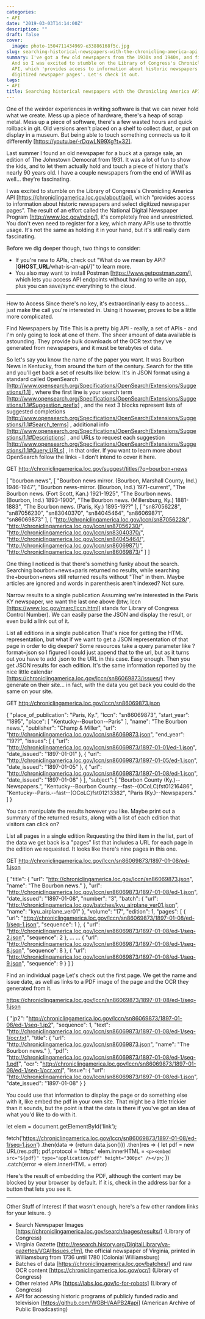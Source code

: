 ```yaml
---
categories:
- API
date: "2019-03-03T14:14:00Z"
description: ""
draft: false
cover:
  image: photo-1504711434969-e33886168f5c.jpg
slug: searching-historical-newspapers-with-the-chronicling-america-api
summary: I've got a few old newspapers from the 1930s and 1940s, and find them fascinating.
  And so I was excited to stumble on the Library of Congress's Chronicling America
  API, which 'provides access to information about historic newspapers and select
  digitized newspaper pages'. Let's check it out.
tags:
- API
title: Searching historical newspapers with the Chronicling America API
---
```



One of the weirder experiences in writing software is that we can never hold
what we create. Mess up a piece of hardware, there's a heap of scrap metal. Mess
up a piece of software, there's a few wasted hours and quick rollback in git.
Old versions aren't placed on a shelf to collect dust, or put on display in a
museum. But being able to touch something connects us to it differently
[https://youtu.be/-rDqwLN99Xg?t=32].

Last summer I found an old newspaper for a buck at a garage sale, an edition of 
The Johnstown Democrat from 1931. It was a lot of fun to show the kids, and to
let them actually hold and touch a piece of history that's nearly 90 years old.
I have a couple newspapers from the end of WWII as well... they're fascinating.

I was excited to stumble on the Library of Congress's Chronicling America API
[https://chroniclingamerica.loc.gov/about/api], which "provides access to
information about historic newspapers and select digitized newspaper pages". The
result of an effort called the National Digital Newspaper Program
[http://www.loc.gov/ndnp/], it's completely free and unrestricted. You don't
even need to register for a key, which many APIs use to throttle usage. It's not
the same as holding it in your hand, but it's still really darn fascinating.

Before we dig deeper though, two things to consider:

 * If you're new to APIs, check out "What do we mean by API?
   [__GHOST_URL__/what-is-an-api/]" to learn more.
 * You also may want to install Postman [https://www.getpostman.com/], which
   lets you access API endpoints without having to write an app, plus you can
   save/sync everything to the cloud.


--------------------------------------------------------------------------------

How to Access
Since there's no key, it's extraordinarily easy to access... just make the call
you're interested in. Using it however, proves to be a little more complicated.

Find Newspapers by Title
This is a pretty big API - really, a set of APIs - and I'm only going to look at
one of them. The sheer amount of data available is astounding. They provide bulk
downloads of the OCR text they've generated from newspapers, and it must be
terabytes of data.

So let's say you know the name of the paper you want. It was Bourbon News in
Kentucky, from around the turn of the century. Search for the title and you'll
get back a set of results like below. It's in JSON format using a standard
called OpenSearch
[http://www.opensearch.org/Specifications/OpenSearch/Extensions/Suggestions/1.1]
, where the first line is your search term
[http://www.opensearch.org/Specifications/OpenSearch/Extensions/Suggestions/1.1#Suggestion_prefix]
, and the next 3 blocks represent lists of suggested completions
[http://www.opensearch.org/Specifications/OpenSearch/Extensions/Suggestions/1.1#Search_terms]
, additional info
[http://www.opensearch.org/Specifications/OpenSearch/Extensions/Suggestions/1.1#Descriptions]
, and URLs to request each suggestion
[http://www.opensearch.org/Specifications/OpenSearch/Extensions/Suggestions/1.1#Query_URLs]
, in that order. If you want to learn more about OpenSearch follow the links - I
don't intend to cover it here.

GET http://chroniclingamerica.loc.gov/suggest/titles/?q=bourbon+news


[
    "bourbon news",
    [
        "Bourbon news mirror. (Bourbon, Marshall County, Ind.) 1946-1947",
        "Bourbon news-mirror. (Bourbon, Ind.) 1971-current",
        "The Bourbon news. (Fort Scott, Kan.) 1921-1925",
        "The Bourbon news. (Bourbon, Ind.) 1893-1900",
        "The Bourbon news. (Millersburg, Ky.) 1881-1883",
        "The Bourbon news. (Paris, Ky.) 1895-19??"
    ],
    [
        "sn87056228",
        "sn87056230",
        "sn83040370",
        "sn84045464",
        "sn86069871",
        "sn86069873"
    ],
    [
        "http://chroniclingamerica.loc.gov/lccn/sn87056228/",
        "http://chroniclingamerica.loc.gov/lccn/sn87056230/",
        "http://chroniclingamerica.loc.gov/lccn/sn83040370/",
        "http://chroniclingamerica.loc.gov/lccn/sn84045464/",
        "http://chroniclingamerica.loc.gov/lccn/sn86069871/",
        "http://chroniclingamerica.loc.gov/lccn/sn86069873/"
    ]
]


One thing I noticed is that there's something funky about the search. Searching 
bourbon+news+paris returned no results, while searching the+bourbon+news still
returned results without "The" in them. Maybe articles are ignored and words in
parenthesis aren't indexed? Not sure.

Narrow results to a single publication
Assuming we're interested in the Paris KY newspaper, we want the last one above 
(btw, lccn [https://www.loc.gov/marc/lccn.html] stands for Library of Congress
Control Number). We can easily parse the JSON and display the result, or even
build a link out of it.

List all editions in a single publication
That's nice for getting the HTML representation, but what if we want to get a
JSON representation of that page in order to dig deeper? Some resources take a
query parameter like ?format=json so I figured I could just append that to the
url, but as it turns out you have to add .json to the URL in this case. Easy
enough. Then you get JSON results for each edition. It's the same information
reported by the nice little calendar
[https://chroniclingamerica.loc.gov/lccn/sn86069873/issues/] they generate on
their site... in fact, with the data you get back you could do the same on your
site.

GET http://chroniclingamerica.loc.gov/lccn/sn86069873.json


{
  "place_of_publication": "Paris, Ky.", 
  "lccn": "sn86069873", 
  "start_year": "1895", 
  "place": [
    "Kentucky--Bourbon--Paris"
  ], 
  "name": "The Bourbon news.", 
  "publisher": "Champ & Miller", 
  "url": "http://chroniclingamerica.loc.gov/lccn/sn86069873.json", 
  "end_year": "19??", 
  "issues": [
    {
      "url": "http://chroniclingamerica.loc.gov/lccn/sn86069873/1897-01-01/ed-1.json", 
      "date_issued": "1897-01-01"
    }, 
    {
      "url": "http://chroniclingamerica.loc.gov/lccn/sn86069873/1897-01-05/ed-1.json", 
      "date_issued": "1897-01-05"
    }, 
    {
      "url": "http://chroniclingamerica.loc.gov/lccn/sn86069873/1897-01-08/ed-1.json", 
      "date_issued": "1897-01-08"
    }
  ], 
  "subject": [
    "Bourbon County (Ky.)--Newspapers.", 
    "Kentucky--Bourbon County.--fast--(OCoLC)fst01216486", 
    "Kentucky--Paris.--fast--(OCoLC)fst01213382", 
    "Paris (Ky.)--Newspapers."
  ]
}


You can manipulate the results however you like. Maybe print out a summary of
the returned results, along with a list of each edition that visitors can click
on?

List all pages in a single edition
Requesting the third item in the list, part of the data we get back is a "pages"
list that includes a URL for each page in the edition we requested. It looks
like there's nine pages in this one.

GET http://chroniclingamerica.loc.gov/lccn/sn86069873/1897-01-08/ed-1.json


{
  "title": {
    "url": "http://chroniclingamerica.loc.gov/lccn/sn86069873.json", 
    "name": "The Bourbon news."
  }, 
  "url": "http://chroniclingamerica.loc.gov/lccn/sn86069873/1897-01-08/ed-1.json", 
  "date_issued": "1897-01-08", 
  "number": "3", 
  "batch": {
    "url": "http://chroniclingamerica.loc.gov/batches/kyu_airplane_ver01.json", 
    "name": "kyu_airplane_ver01"
  }, 
  "volume": "17", 
  "edition": 1, 
  "pages": [
    {
      "url": "http://chroniclingamerica.loc.gov/lccn/sn86069873/1897-01-08/ed-1/seq-1.json", 
      "sequence": 1
    }, 
    {
      "url": "http://chroniclingamerica.loc.gov/lccn/sn86069873/1897-01-08/ed-1/seq-2.json", 
      "sequence": 2
    }, 
    ...
    ...
    {
      "url": "http://chroniclingamerica.loc.gov/lccn/sn86069873/1897-01-08/ed-1/seq-8.json", 
      "sequence": 8
    }, 
    {
      "url": "http://chroniclingamerica.loc.gov/lccn/sn86069873/1897-01-08/ed-1/seq-9.json", 
      "sequence": 9
    }
  ]
}


Find an individual page
Let's check out the first page. We get the name and issue date, as well as links
to a PDF image of the page and the OCR they generated from it.

https://chroniclingamerica.loc.gov/lccn/sn86069873/1897-01-08/ed-1/seq-1.json


{
  "jp2": "http://chroniclingamerica.loc.gov/lccn/sn86069873/1897-01-08/ed-1/seq-1.jp2", 
  "sequence": 1, 
  "text": "http://chroniclingamerica.loc.gov/lccn/sn86069873/1897-01-08/ed-1/seq-1/ocr.txt", 
  "title": {
    "url": "http://chroniclingamerica.loc.gov/lccn/sn86069873.json", 
    "name": "The Bourbon news."
  }, 
  "pdf": "http://chroniclingamerica.loc.gov/lccn/sn86069873/1897-01-08/ed-1/seq-1.pdf", 
  "ocr": "http://chroniclingamerica.loc.gov/lccn/sn86069873/1897-01-08/ed-1/seq-1/ocr.xml", 
  "issue": {
    "url": "http://chroniclingamerica.loc.gov/lccn/sn86069873/1897-01-08/ed-1.json", 
    "date_issued": "1897-01-08"
  }
}


You could use that information to display the page or do something else with it,
like embed the pdf in your own site. That might be a little trickier than it
sounds, but the point is that the data is there if you've got an idea of what
you'd like to do with it.

let elem = document.getElementById('link');

fetch('https://chroniclingamerica.loc.gov/lccn/sn86069873/1897-01-08/ed-1/seq-1.json')
.then(data => {return data.json()})
.then(res => {
    let pdf = new URL(res.pdf);
    pdf.protocol = 'https:'
    elem.innerHTML = `<p><embed src="${pdf}" type="application/pdf" height="300px" /></p>`;
})
.catch(error => elem.innerHTML = error)


Here's the result of embedding the PDF, although the content may be blocked by
your browser by default. If it is, check in the address bar for a button that
lets you see it.




--------------------------------------------------------------------------------

Other Stuff of Interest
If that wasn't enough, here's a few other random links for your leisure. :)

 * Search Newspaper Images
   [https://chroniclingamerica.loc.gov/search/pages/results/] (Library of
   Congress)
 * Virginia Gazette
   [http://research.history.org/DigitalLibrary/va-gazettes/VGAllIssues.cfm], the
   official newspaper of Virginia, printed in Williamsburg from 1736 until 1780 
   (Colonial Williamsburg)
 * Batches of data [https://chroniclingamerica.loc.gov/batches/] and raw OCR
   content [https://chroniclingamerica.loc.gov/ocr/] (Library of Congress)
 * Other related APIs [https://labs.loc.gov/lc-for-robots] (Library of Congress)
 * API for accessing historic programs of publicly funded radio and television
   [https://github.com/WGBH/AAPB2#api] (American Archive of Public Broadcasting)
